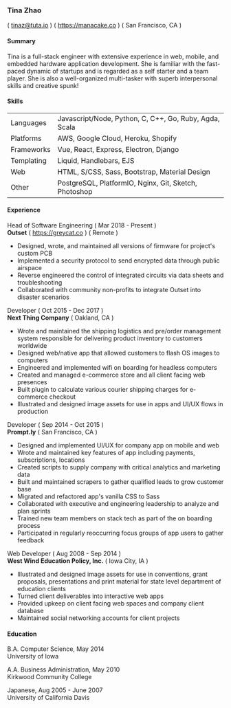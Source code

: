### Tina Zhao
( <tinaz@tuta.io> ) ( <https://manacake.co> ) ( San Francisco, CA )

#### Summary
Tina is a full-stack engineer with extensive experience in web, mobile, and embedded hardware application development. She is familiar with the fast-paced dynamic of startups and is regarded as a self starter and a team player. She is also a well-organized multi-tasker with superb interpersonal skills and creative spunk!

#### Skills
<table>
  <tbody>
    <tr>
      <td>Languages</td>
      <td>Javascript/Node, Python, C, C++, Go, Ruby, Agda, Scala</td>
    </tr>
    <tr>
      <td>Platforms</td>
      <td>AWS, Google Cloud, Heroku, Shopify</td>
    </tr>
    <tr>
      <td>Frameworks</td>
      <td>Vue, React, Express, Electron, Django</td>
    </tr>
    <tr>
      <td>Templating</td>
      <td>Liquid, Handlebars, EJS</td>
    </tr>
    <tr>
      <td>Web</td>
      <td>HTML, S/CSS, Sass, Bootstrap, Material Design</td>
    </tr>
    <tr>
      <td>Other</td>
      <td>PostgreSQL, PlatformIO, Nginx, Git, Sketch, Photoshop</td>
    </tr>
  </tbody>
</table>

#### Experience
Head of Software Engineering ( Mar 2018 - Present )<br>
**Outset** ( <https://greycat.co> ) ( Remote )
- Designed, wrote, and maintained all versions of firmware for project's custom PCB
- Implemented a security protocol to send encrypted data through public airspace
- Reverse engineered the control of integrated circuits via data sheets and troubleshooting
- Collaborated with community non-profits to integrate Outset into disaster scenarios

Developer ( Oct 2015 - Dec 2017 )<br>
**Next Thing Company** ( Oakland, CA )
- Wrote and maintained the shipping logistics and pre/order management system responsible for delivering product inventory to customers worldwide
- Designed web/native app that allowed customers to flash OS images to computers
- Engineered and implemented wifi on boarding for headless computers
- Created and managed e-commerce store and all client facing web presences
- Built plugin to calculate various courier shipping charges for e-commerce checkout
- Illustrated and designed image assets for use in apps and UI/UX flows in production

Developer ( Sep 2014 - Oct 2015 )<br>
**Prompt.ly** ( San Francisco, CA )
- Designed and implemented UI/UX for company app on mobile and web
- Wrote and maintained key features of app including payments, subscriptions, locations
- Created scripts to supply company with critical analytics and marketing data
- Built and maintained scrapers to gather qualified leads to grow customer base
- Migrated and refactored app's vanilla CSS to Sass
- Collaborated with executive and engineering leadership to analyze and plan sprints
- Trained new team members on stack tech as part of the on boarding process
- Participated in regularly reoccurring focus groups of app users to gather feedback

Web Developer ( Aug 2008 - Sep 2014 )<br>
**West Wind Education Policy, Inc.** ( Iowa City, IA )
- Illustrated and designed image assets for use in conventions, grant proposals, presentations and print material for state level department of education clients
- Turned client deliverables into interactive web apps
- Provided upkeep on client facing web spaces and company client database
- Maintained social networking accounts for client projects

#### Education
B.A. Computer Science, May 2014<br>
University of Iowa

A.A. Business Administration, May 2010<br>
Kirkwood Community College

Japanese, Aug 2005 - June 2007<br>
University of California Davis
